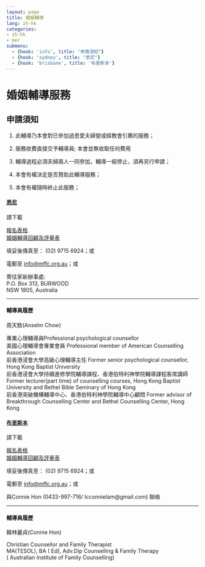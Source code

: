 ```yaml
---
layout: page
title: 婚姻輔導
lang: zh-hk
categories:
- zh-hk
- mer
submenu:
  - {hook: 'info', title: "申請須知"}
  - {hook: 'sydney', title: "悉尼"}
  - {hook: 'brisbane', title: '布里斯本'}
---
```


婚姻輔導服務
============

申請須知
--------

1. 此輔導乃本會對已參加過恩愛夫婦營或經教會引薦的服務；

2. 服務收費直接交予輔導員; 本會並無收取任何費用

3. 輔導過程必須夫婦兩人一同參加，輔導一經停止，須再另行申請；

4. 本會有權決定是否贊助此輔導服務；

5. 本會有權隨時終止此服務；



<div class="row">
<div class="panel-group " id="mag-panel">
<div class="panel panel-default">
<div class="panel-heading">
<a data-toggle="collapse" name="sydney" data-parent="#mag-panel" href="#collapse2013"><h4>悉尼</h4></a>
</div>
<div id="collapse2013">
<div class="panel-body">
請下載<br>
<p>
<a href="../MaritalCounsellingServiceApplicationForm_Sydney_2013.pdf">報名表格</a><br>
<a href="../MaritalCounsellingServiceFeedbackForm_2013.pdf">婚姻輔導回顧及評量表</a>   
<p>
填妥後傳真至： (02) 9715 6924；或
<p>
電郵至 <a href="mailto:info@mffc.org.au">info@mffc.org.au</a>；或
</p>
</p>
寄往家新辦事處:<br>
P.O. Box 313, BURWOOD<br>
NSW 1805, Australia<br>
<hr>

<h4>輔導員履歷</h4>
周天駇(Anselm Chow)<br>

專業心理輔導員Professional psychological counsellor
<br>
美國心理輔導會專業會員 Professional member of American Counselling
Association
<br>
前香港浸會大學高級心理輔導主任 Former senior psychological counsellor,
Hong Kong Baptist University
<br>
前香港浸會大學持續進修學院輔導課程、香港伯特利神學院輔導課程客席講師
Former lecturer(part time) of counselling courses, Hong Kong Baptist
University and Bethel Bible Seminary of Hong Kong
<br>
前香港突破機構輔導中心、香港伯特利神學院輔導中心顧問 Former advisor of
Breakthrough Counselling Center and Bethel Counselling Center, Hong Kong
<br>

</div>
</div>
</div>
<div class="panel panel-default">
<div class="panel-heading">
<a data-toggle="collapse" name="brisbane" data-parent="#mag-panel" href="#collapse2014"><h4>布里斯本</h4></a>
</div>
<div id="collapse2014">
<div class="panel-body">
請下載<br>
<p>
<a href="../MaritalCounsellingServiceApplicationForm_BNE_2013.pdf">報名表格</a><br>
<a href="../MaritalCounsellingServiceFeedbackForm_2013.pdf">婚姻輔導回顧及評量表</a>   
<p>
填妥後傳真至： (02) 9715 6924；或
<p>
電郵至 <a href="mailto:info@mffc.org.au">info@mffc.org.au</a>；或
</p>
<p>
與Connie Hon (0433-997-716/ lcconnielam@gmail.com) 聯絡
</P>
<hr>
<h4>輔導員履歷</h4>
韓林麗貞(Connie Hon)<br>

Christian Counsellor and Family Therapist<br>
MA(TESOL), BA ( Ed),  Adv.Dip Counselling & Family Therapy <br>
 ( Australian
Institute of Family Counselling)
 

</div>
</div>
</div>
</div>
</div>

